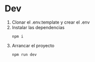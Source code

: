 

# Dev
1. Clonar el .env.template y crear el .env
2. Instalar las dependencias
    ```
    npm i
    ```
3. Arrancar el proyecto
    ```
    npm run dev
    ```